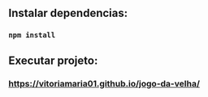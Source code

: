 ## Instalar dependencias:

### `npm install`

## Executar projeto:

### https://vitoriamaria01.github.io/jogo-da-velha/
